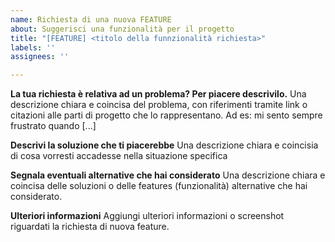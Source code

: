 ```yaml
---
name: Richiesta di una nuova FEATURE
about: Suggerisci una funzionalità per il progetto
title: "[FEATURE] <titolo della funnzionalità richiesta>"
labels: ''
assignees: ''

---
```


**La tua richiesta è relativa ad un problema? Per piacere descrivilo.**
Una descrizione chiara e coincisa del problema, con riferimenti tramite link o citazioni alle parti di progetto che lo rappresentano. Ad es: mi sento sempre frustrato quando [...]

**Descrivi la soluzione che ti piacerebbe**
Una descrizione chiara e coincisia di cosa vorresti accadesse nella situazione specifica

**Segnala eventuali alternative che hai considerato**
Una descrizione chiara e coincisa delle soluzioni o delle features (funzionalità) alternative che hai considerato.

**Ulteriori informazioni**
Aggiungi ulteriori informazioni o screenshot riguardati la richiesta di nuova feature.

